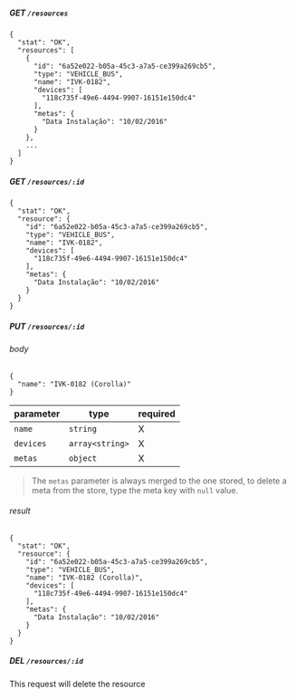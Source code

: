 ##### GET `/resources`

    {
      "stat": "OK",
      "resources": [
        {
          "id": "6a52e022-b05a-45c3-a7a5-ce399a269cb5",
          "type": "VEHICLE_BUS",
          "name": "IVK-0182",
          "devices": [
            "118c735f-49e6-4494-9907-16151e150dc4"
          ],
          "metas": {
            "Data Instalação": "10/02/2016"
          }
        },
        ...
      ]
    }
    
    
##### GET `/resources/:id`

    {
      "stat": "OK",
      "resource": {
        "id": "6a52e022-b05a-45c3-a7a5-ce399a269cb5",
        "type": "VEHICLE_BUS",
        "name": "IVK-0182",
        "devices": [
          "118c735f-49e6-4494-9907-16151e150dc4"
        ],
        "metas": {
          "Data Instalação": "10/02/2016"
        }
      }
    }

##### PUT `/resources/:id`

###### body

    {
      "name": "IVK-0182 (Corolla)"
    }
    
  parameter | type | required
  --------- | ---- | ---------
  `name` | `string` | X
  `devices` | `array<string>` | X
  `metas` | `object` | X

> The `metas` parameter is always merged to the one stored, to delete a meta from the store, type the meta key with `null` value.

###### result

    {
      "stat": "OK",
      "resource": {
        "id": "6a52e022-b05a-45c3-a7a5-ce399a269cb5",
        "type": "VEHICLE_BUS",
        "name": "IVK-0182 (Corolla)",
        "devices": [
          "118c735f-49e6-4494-9907-16151e150dc4"
        ],
        "metas": {
          "Data Instalação": "10/02/2016"
        }
      }
    }
    
##### DEL `/resources/:id`

This request will delete the resource
